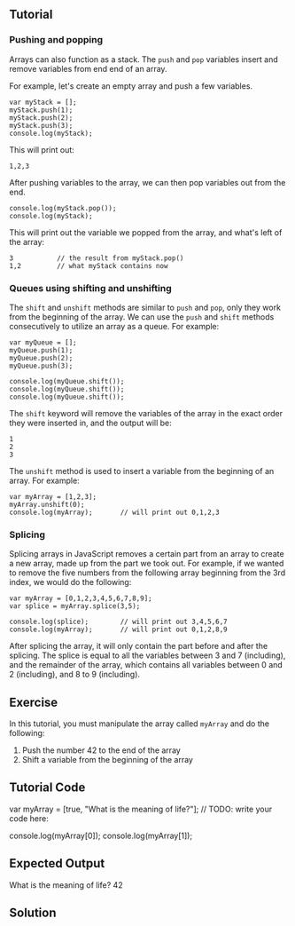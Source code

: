 Tutorial
--------

### Pushing and popping

Arrays can also function as a stack. The `push` and `pop` variables insert and remove variables from end end of an array.

For example, let's create an empty array and push a few variables.

    var myStack = [];
    myStack.push(1);
    myStack.push(2);
    myStack.push(3);
    console.log(myStack);

This will print out:

    1,2,3

After pushing variables to the array, we can then pop variables out from the end.

    console.log(myStack.pop());
    console.log(myStack);

This will print out the variable we popped from the array, and what's left of the array:

    3           // the result from myStack.pop()
    1,2         // what myStack contains now

### Queues using shifting and unshifting

The `shift` and `unshift` methods are similar to `push` and `pop`, only they work from the beginning of the array. We can use the `push` and `shift` methods consecutively to utilize an array as a queue. For example:

    var myQueue = [];
    myQueue.push(1);
    myQueue.push(2);
    myQueue.push(3);

    console.log(myQueue.shift());
    console.log(myQueue.shift());
    console.log(myQueue.shift());

The `shift` keyword will remove the variables of the array in the exact order they were inserted in, and the output will be:

    1
    2
    3

The `unshift` method is used to insert a variable from the beginning of an array. For example:

    var myArray = [1,2,3];
    myArray.unshift(0);
    console.log(myArray);       // will print out 0,1,2,3

### Splicing

Splicing arrays in JavaScript removes a certain part from an array to create a new array, made up from the part we took out. For example, if we wanted to remove the five numbers from the following array beginning from the 3rd index, we would do the following:

    var myArray = [0,1,2,3,4,5,6,7,8,9];
    var splice = myArray.splice(3,5);

    console.log(splice);        // will print out 3,4,5,6,7
    console.log(myArray);       // will print out 0,1,2,8,9

After splicing the array, it will only contain the part before and after the splicing. The splice is equal to all the variables between 3 and 7 (including), and the remainder of the array, which contains all variables between 0 and 2 (including), and 8 to 9 (including).

Exercise
--------

In this tutorial, you must manipulate the array called `myArray` and do the following:

1. Push the number 42 to the end of the array
2. Shift a variable from the beginning of the array

Tutorial Code
-------------

var myArray = [true, "What is the meaning of life?"];
// TODO: write your code here:

console.log(myArray[0]);
console.log(myArray[1]);

Expected Output
---------------

What is the meaning of life?
42

Solution
--------
